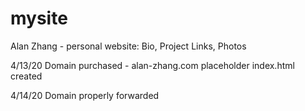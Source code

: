 # mysite

Alan Zhang - personal website: Bio, Project Links, Photos

4/13/20
Domain purchased - alan-zhang.com
placeholder index.html created

4/14/20
Domain properly forwarded

